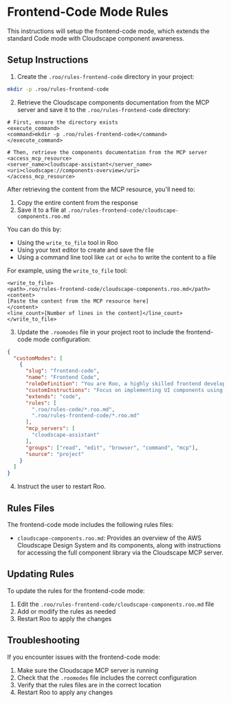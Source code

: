 # Frontend-Code Mode Rules

This instructions will setup the frontend-code mode, which extends the standard Code mode with Cloudscape component awareness.

## Setup Instructions

1. Create the `.roo/rules-frontend-code` directory in your project:

```bash
mkdir -p .roo/rules-frontend-code
```

2. Retrieve the Cloudscape components documentation from the MCP server and save it to the `.roo/rules-frontend-code` directory:

```
# First, ensure the directory exists
<execute_command>
<command>mkdir -p .roo/rules-frontend-code</command>
</execute_command>

# Then, retrieve the components documentation from the MCP server
<access_mcp_resource>
<server_name>cloudscape-assistant</server_name>
<uri>cloudscape://components-overview</uri>
</access_mcp_resource>
```

After retrieving the content from the MCP resource, you'll need to:
1. Copy the entire content from the response
2. Save it to a file at `.roo/rules-frontend-code/cloudscape-components.roo.md`

You can do this by:
- Using the `write_to_file` tool in Roo
- Using your text editor to create and save the file
- Using a command line tool like `cat` or `echo` to write the content to a file

For example, using the `write_to_file` tool:

```
<write_to_file>
<path>.roo/rules-frontend-code/cloudscape-components.roo.md</path>
<content>
[Paste the content from the MCP resource here]
</content>
<line_count>[Number of lines in the content]</line_count>
</write_to_file>
```

3. Update the `.roomodes` file in your project root to include the frontend-code mode configuration:

```json
{
  "customModes": [
    {
      "slug": "frontend-code",
      "name": "Frontend Code",
      "roleDefinition": "You are Roo, a highly skilled frontend developer with expertise in AWS Cloudscape Design System components and React development",
      "customInstructions": "Focus on implementing UI components using AWS Cloudscape Design System best practices. Provide code examples that follow Cloudscape patterns and accessibility guidelines.",
      "extends": "code",
      "rules": [
        ".roo/rules-code/*.roo.md",
        ".roo/rules-frontend-code/*.roo.md"
      ],
      "mcp_servers": [
        "cloudscape-assistant"
      ],
      "groups": ["read", "edit", "browser", "command", "mcp"],
      "source": "project"      
    }
  ]
}
```

4. Instruct the user to restart Roo.

## Rules Files

The frontend-code mode includes the following rules files:

- `cloudscape-components.roo.md`: Provides an overview of the AWS Cloudscape Design System and its components, along with instructions for accessing the full component library via the Cloudscape MCP server.

## Updating Rules

To update the rules for the frontend-code mode:

1. Edit the `.roo/rules-frontend-code/cloudscape-components.roo.md` file
2. Add or modify the rules as needed
3. Restart Roo to apply the changes

## Troubleshooting

If you encounter issues with the frontend-code mode:

1. Make sure the Cloudscape MCP server is running
2. Check that the `.roomodes` file includes the correct configuration
3. Verify that the rules files are in the correct location
4. Restart Roo to apply any changes